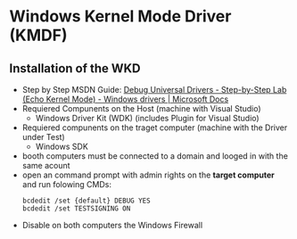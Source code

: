 # Windows Kernel Mode Driver (KMDF)
## Installation of the WKD 

+ Step by Step MSDN Guide: [Debug Universal Drivers - Step-by-Step Lab (Echo Kernel Mode) - Windows drivers \| Microsoft Docs](https://docs.microsoft.com/en-us/windows-hardware/drivers/debugger/debug-universal-drivers---step-by-step-lab--echo-kernel-mode-)  
+ Requiered Compunents on the Host (machine with Visual Studio)
  + Windows Driver Kit (WDK) (includes Plugin for Visual Studio)
+ Requiered compunents on the traget computer (machine with the Driver under Test)
  + Windows SDK 
+ booth computers must be connected to a domain and looged in with the same acount
+ open an command prompt with admin rights on the **target computer** and run folowing CMDs:
  ````shell
  bcdedit /set {default} DEBUG YES
  bcdedit /set TESTSIGNING ON 
  ````
+ Disable on both computers the Windows Firewall
